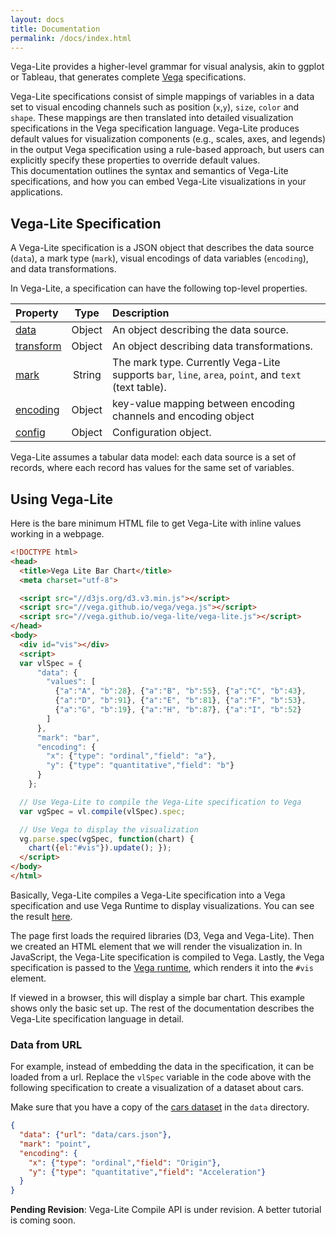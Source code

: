 ```yaml
---
layout: docs
title: Documentation
permalink: /docs/index.html
---
```


Vega-Lite provides a higher-level grammar for visual analysis, akin to ggplot or Tableau, that generates complete [Vega](https://vega.github.io/) specifications.

Vega-Lite specifications consist of simple mappings of variables in a data set to visual encoding channels such as position (`x`,`y`), `size`, `color` and `shape`. These mappings are then translated into detailed visualization specifications in the Vega specification language. Vega-Lite produces default values for visualization components (e.g., scales, axes, and legends) in the output Vega specification using a rule-based approach, but users can explicitly specify these properties to override default values.  
This documentation outlines the syntax and semantics of Vega-Lite specifications, and how you can embed Vega-Lite visualizations in your applications.

## Vega-Lite Specification

A Vega-Lite specification is a JSON object that describes the data source (`data`),
a mark type (`mark`), visual encodings of data variables (`encoding`),
and data transformations.

In Vega-Lite, a specification can have the following top-level properties.

| Property             | Type          | Description    |
| :------------        |:-------------:| :------------- |
| [data](data.html)    | Object        | An object describing the data source. |
| [transform](transform.html)  | Object        | An object describing data transformations. |
| [mark](mark.html) | String        | The mark type.  Currently Vega-Lite supports `bar`, `line`, `area`, `point`, and `text` (text table). |
| [encoding](encoding.html) | Object        | key-value mapping between encoding channels and encoding object |
| [config](config.html)   | Object        | Configuration object. |

Vega-Lite assumes a tabular data model: each data source is a set of records,
where each record has values for the same set of variables.

## Using Vega-Lite

Here is the bare minimum HTML file to get Vega-Lite with inline values working in a webpage.

```html
<!DOCTYPE html>
<head>
  <title>Vega Lite Bar Chart</title>
  <meta charset="utf-8">

  <script src="//d3js.org/d3.v3.min.js"></script>
  <script src="//vega.github.io/vega/vega.js"></script>
  <script src="//vega.github.io/vega-lite/vega-lite.js"></script>
</head>
<body>
  <div id="vis"></div>
  <script>
  var vlSpec = {
      "data": {
        "values": [
          {"a":"A", "b":28}, {"a":"B", "b":55}, {"a":"C", "b":43},
          {"a":"D", "b":91}, {"a":"E", "b":81}, {"a":"F", "b":53},
          {"a":"G", "b":19}, {"a":"H", "b":87}, {"a":"I", "b":52}
        ]
      },
      "mark": "bar",
      "encoding": {
        "x": {"type": "ordinal","field": "a"},
        "y": {"type": "quantitative","field": "b"}
      }
    };

  // Use Vega-Lite to compile the Vega-Lite specification to Vega
  var vgSpec = vl.compile(vlSpec).spec;

  // Use Vega to display the visualization
  vg.parse.spec(vgSpec, function(chart) {
    chart({el:"#vis"}).update(); });
  </script>
</body>
</html>
```

Basically, Vega-Lite compiles a Vega-Lite specification into a Vega
specification and use Vega Runtime to display visualizations. You can see the result [here](demo.html).

The page first loads the required libraries (D3, Vega and Vega-Lite).
Then we created an HTML element that we will render the visualization in.
In JavaScript, the Vega-Lite specification is compiled to Vega.
Lastly, the Vega specification is passed to the [Vega runtime](https://github.com/vega/vega/wiki/Runtime), which renders it into the `#vis` element.

If viewed in a browser, this will display a simple bar chart.
This example shows only the basic set up. The rest of the documentation describes the Vega-Lite specification language in detail.

### Data from URL

For example, instead of embedding the data in the specification, it can be loaded from a url.
Replace the `vlSpec` variable in the code above with the following specification to create a visualization of a dataset about cars.

Make sure that you have a copy of the [cars dataset](https://vega.github.io/vega-lite/data/cars.json) in the `data` directory.

```json
{
  "data": {"url": "data/cars.json"},
  "mark": "point",
  "encoding": {
    "x": {"type": "ordinal","field": "Origin"},
    "y": {"type": "quantitative","field": "Acceleration"}
  }
}
```

__Pending Revision__:
Vega-Lite Compile API is under revision.  A better tutorial is coming soon.
